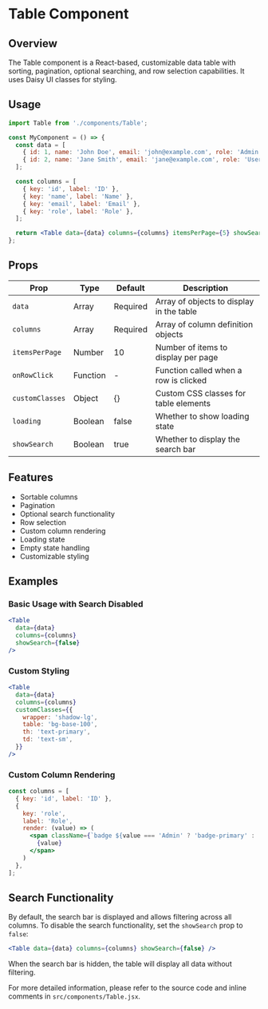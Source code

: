 # Table Component

## Overview
The Table component is a React-based, customizable data table with sorting, pagination, optional searching, and row selection capabilities. It uses Daisy UI classes for styling.

## Usage
```jsx
import Table from './components/Table';

const MyComponent = () => {
  const data = [
    { id: 1, name: 'John Doe', email: 'john@example.com', role: 'Admin' },
    { id: 2, name: 'Jane Smith', email: 'jane@example.com', role: 'User' },
  ];

  const columns = [
    { key: 'id', label: 'ID' },
    { key: 'name', label: 'Name' },
    { key: 'email', label: 'Email' },
    { key: 'role', label: 'Role' },
  ];

  return <Table data={data} columns={columns} itemsPerPage={5} showSearch={true} />;
};
```

## Props
| Prop            | Type     | Default  | Description                              |
| --------------- | -------- | -------- | ---------------------------------------- |
| `data`          | Array    | Required | Array of objects to display in the table |
| `columns`       | Array    | Required | Array of column definition objects       |
| `itemsPerPage`  | Number   | 10       | Number of items to display per page      |
| `onRowClick`    | Function | -        | Function called when a row is clicked    |
| `customClasses` | Object   | {}       | Custom CSS classes for table elements    |
| `loading`       | Boolean  | false    | Whether to show loading state            |
| `showSearch`    | Boolean  | true     | Whether to display the search bar        |

## Features
- Sortable columns
- Pagination
- Optional search functionality
- Row selection
- Custom column rendering
- Loading state
- Empty state handling
- Customizable styling

## Examples

### Basic Usage with Search Disabled
```jsx
<Table
  data={data}
  columns={columns}
  showSearch={false}
/>
```

### Custom Styling
```jsx
<Table
  data={data}
  columns={columns}
  customClasses={{
    wrapper: 'shadow-lg',
    table: 'bg-base-100',
    th: 'text-primary',
    td: 'text-sm',
  }}
/>
```

### Custom Column Rendering
```jsx
const columns = [
  { key: 'id', label: 'ID' },
  { 
    key: 'role', 
    label: 'Role',
    render: (value) => (
      <span className={`badge ${value === 'Admin' ? 'badge-primary' : 'badge-secondary'}`}>
        {value}
      </span>
    )
  },
];
```

## Search Functionality
By default, the search bar is displayed and allows filtering across all columns. To disable the search functionality, set the `showSearch` prop to `false`:

```jsx
<Table data={data} columns={columns} showSearch={false} />
```

When the search bar is hidden, the table will display all data without filtering.

For more detailed information, please refer to the source code and inline comments in `src/components/Table.jsx`.